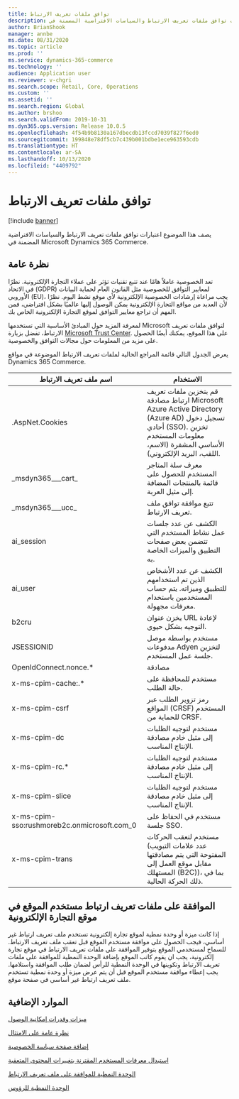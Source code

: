 ```yaml
---
title: توافق ملفات تعريف الارتباط
description: يصف هذا الموضوع اعتبارات توافق ملفات تعريف الارتباط والسياسات الافتراضية المضمنة في Microsoft Dynamics 365 Commerce.
author: BrianShook
manager: annbe
ms.date: 08/31/2020
ms.topic: article
ms.prod: ''
ms.service: dynamics-365-commerce
ms.technology: ''
audience: Application user
ms.reviewer: v-chgri
ms.search.scope: Retail, Core, Operations
ms.custom: ''
ms.assetid: ''
ms.search.region: Global
ms.author: brshoo
ms.search.validFrom: 2019-10-31
ms.dyn365.ops.version: Release 10.0.5
ms.openlocfilehash: 4f54b9b8130a167dbecdb13fccd7039f827f6ed0
ms.sourcegitcommit: 199848e78df5cb7c439b001bdbe1ece963593cdb
ms.translationtype: HT
ms.contentlocale: ar-SA
ms.lasthandoff: 10/13/2020
ms.locfileid: "4409792"
---
```

# <a name="cookie-compliance"></a>توافق ملفات تعريف الارتباط

[!include [banner](includes/banner.md)]

يصف هذا الموضوع اعتبارات توافق ملفات تعريف الارتباط والسياسات الافتراضية المضمنة في Microsoft Dynamics 365 Commerce.

## <a name="overview"></a>نظرة عامة

تعد الخصوصية عاملاً هامًا عند تتبع تقنيات تؤثر على عملاء التجارة الإلكترونية. نظرًا لمعايير التوافق للخصوصية مثل ‏‫القانون العام لحماية البيانات (GDPR)‬ في الاتحاد الأوروبي (EU)، يجب مراعاة إرشادات الخصوصية الإلكترونية لأي موقع نشط اليوم. نظرًا لأن العديد من مواقع التجارة الإلكترونية يمكن الوصول إليها عالميًا بشكل افتراضي، فمن المهم أن تراجع معايير التوافق لموقع التجارة الإلكترونية الخاص بك.

لمعرفة المزيد حول المبادئ الأساسية التي تستخدمها Microsoft لتوافق ملفات تعريف الارتباط، تفضل بزيارة [Microsoft Trust Center](https://www.microsoft.com/trust-center). على هذا الموقع، يمكنك أيضًا الحصول على مزيد من المعلومات حول مجالات التوافق والخصوصية.

يعرض الجدول التالي قائمة المراجع الحالية لملفات تعريف الارتباط الموضوعة في مواقع Dynamics 365 Commerce.

| اسم ملف تعريف الارتباط                               | الاستخدام                                                        |
| ------------------------------------------- | ------------------------------------------------------------ |
| .AspNet.Cookies                             | قم بتخزين ملفات تعريف ارتباط مصادقة Microsoft Azure Active Directory (Azure AD) تسجيل دخول أحادي (SSO). تخزين معلومات المستخدم الأساسي المشفرة (الاسم، اللقب، البريد الإلكتروني). |
| &#95;msdyn365___cart&#95;                           | معرف سلة المتاجر المستخدم للحصول على قائمة بالمنتجات المضافة إلى مثيل العربة. |
| &#95;msdyn365___ucc&#95;                            | تتبع موافقة توافق ملف تعريف الارتباط.                          |
| ai_session                                  | الكشف عن عدد جلسات عمل نشاط المستخدم التي تتضمن بعض صفحات التطبيق والميزات الخاصة به. |
| ai_user                                     | الكشف عن عدد الأشخاص الذين تم استخدامهم للتطبيق وميزاته. يتم حساب المستخدمين باستخدام معرفات مجهولة. |
| b2cru                                       | يخزن عنوان URL لإعادة التوجيه بشكل حيوي.                              |
| JSESSIONID                                  | مستخدم بواسطة موصل مدفوعات Adyen لتخزين جلسة عمل المستخدم.       |
| OpenIdConnect.nonce.&#42;                       | مصادقة                                               |
| x-ms-cpim-cache:.&#42;                          | مستخدم للمحافظة على حالة الطلب.                      |
| x-ms-cpim-csrf                              | رمز تزوير الطلب عبر المواقع (CRSF) المستخدم للحماية من CRSF.     |
| x-ms-cpim-dc                                | مستخدم لتوجيه الطلبات إلى مثيل خادم مصادقة الإنتاج المناسب. |
| x-ms-cpim-rc.&#42;                              | مستخدم لتوجيه الطلبات إلى مثيل خادم مصادقة الإنتاج المناسب. |
| x-ms-cpim-slice                             | مستخدم لتوجيه الطلبات إلى مثيل خادم مصادقة الإنتاج المناسب. |
| x-ms-cpim-sso:rushmoreb2c.onmicrosoft.com_0 | مستخدم في الحفاظ على جلسة SSO.                        |
| x-ms-cpim-trans                             | مستخدم لتعقب الحركات (عدد علامات التبويب المفتوحة التي يتم مصادقتها مقابل موقع العمل إلى المستهلك (B2C))، بما في ذلك الحركة الحالية. |

## <a name="site-user-cookie-consent-on-an-e-commerce-site"></a>الموافقة على ملفات تعريف ارتباط مستخدم الموقع في موقع التجارة الإلكترونية 

إذا كانت ميزة أو وحدة نمطية لموقع تجارة إلكترونية تستخدم ملف تعريف ارتباط غير أساسي، فيجب الحصول على موافقة مستخدم الموقع قبل تعقب ملف تعريف الارتباط. للسماح لمستخدمي الموقع بتوفير الموافقة على ملفات تعريف الارتباط في موقع تجارة إلكترونية، يجب ان يقوم كاتب الموقع بإضافة الوحدة النمطية للموافقة على ملفات تعريف الارتباط وتكوينها في الوحدة النمطية للرأس لضمان طلب الموافقة واستلامها. يجب إعطاء موافقة مستخدم الموقع قبل أن يتم عرض ميزة أو وحدة نمطية تستخدم ملف تعريف ارتباط غير أساسي في صفحة موقع.

## <a name="additional-resources"></a>الموارد الإضافية

[ميزات وقدرات إمكانية الوصول](accessibility.md)

[نظرة عامة على الامتثال](compliance-overview.md)

[إضافة صفحة سياسة الخصوصية](add-privacy-page.md)

[استبدال معرفات المستخدم المقترنة بتغييرات المحتوى المتعقبة](replace-IDs-tracked-changes.md)

[الوحدة النمطية للموافقة على ملف تعريف الارتباط](cookie-consent-module.md) 
 
[الوحدة النمطية للرؤوس](author-header-module.md)
